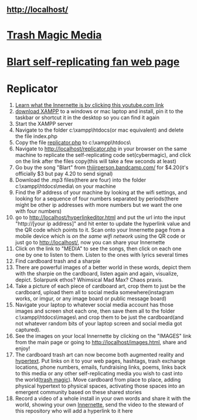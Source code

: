 ## [http://localhost/](http://localhost/)

# [Trash Magic Media](https://github.com/LafeLabs/trashmagicmedia)

# [Blart self-replicating fan web page](https://github.com/LafeLabs/trashmagicmedia/tree/main/blart)

# Replicator

1. [Learn what the Innernette is by clicking this youtube.com link](https://www.youtube.com/embed/Y5BZkaWZAAA)
1. [download XAMPP](https://www.apachefriends.org/index.html) to a windows or mac laptop and install, pin it to the taskbar or shortcut it in the desktop so you can find it again
1. Start the XAMPP server
1. Navigate to the folder c:\xampp\htdocs\(or mac equivalent) and delete the file index.php
1. Copy the file [replicator.php](https://raw.githubusercontent.com/LafeLabs/trashmagicmedia/main/blart/replicator.php) to c:\xampp\htdocs\
1. Navigate to [http://localhost/replicator.php](http://localhost/replicator.php) in your browser on the same machine to replicate the self-replicating code set(cybermagic), and click on the link after the files copy(this will take a few seconds at least)
1. Go buy the song "Blart" from [thiiirperson.bandcamp.com/](https://thiiirdperson.bandcamp.com/album/blart-in-looper-kimble-iii) for $4.20(it's officially $3 but pay 4.20 to send signal)
1. Download the .mp3 files(there are four) into the folder c:\xampp\htdocs\media\ on your machine
1. Find the IP address of your machine by looking at the wifi settings, and looking for a sequence of four numbers separated by periods(there might be other ip addresses with more numbers but we want the one with four numbers)
1. go to [http://localhost/hyperlinkeditor.html](http://localhost/hyperlinkeditor.html) and put the url into the input "http://[your ip address]" and hit enter to update the hyperlink value and the QR code which points to it.  Scan onto your Innernette page from a mobile device which is *on the same wifi network* using the QR code or just go to [http://localhost/](http://localhost/), now you can share your Innernette
1. Click on the link to "MEDIA" to see the songs, then click on each one one by one to listen to them.  Listen to the ones with lyrics several times
1. Find cardboard trash and a sharpie
1. There are powerful images of a better world in these words, depict them with the sharpie on the cardboard, listen again and again, visualize, depict.  Solarpunk ethos? Whimsical Mad Max? Chaos praxis.
1. Take a picture of each piece of cardboard art, crop them to just be the cardboard, upload them all to social media somewhere(instagram works, or imgur, or any image board or public message board)
1. Navigate your laptop to whatever social media account has those images and screen shot each one, then save them all to the folder c:\xampp\htdocs\images\ and crop them to be just the cardboard(and not whatever random bits of your laptop screen and social media got captured).
1. See the images on your local Innernette by clicking on the "IMAGES" link from the main page or going to [http://localhost/images.html](http://localhost/images.html), share and enjoy!
1. The cardboard trash art can now become both augmented reality and [hypertext](https://en.wikipedia.org/wiki/Hypertext).  Put links on it to your web pages, hashtags, trash exchange locations, phone numbers, emails, fundraising links, poems, links back to this media or any other self-replicating media you wish to cast into the world([trash magic](https://www.trashrobot.org)). Move cardboard from place to place, adding physical hypertext to physical spaces, activating those spaces into an emergent community based on these shared stories
1. Record a video of a whole install in your own words and share it with the world, showing your own [Innernette](https://www.youtube.com/embed/Y5BZkaWZAAA), send the video to the steward of this repository who will add a hyperlink to it here




